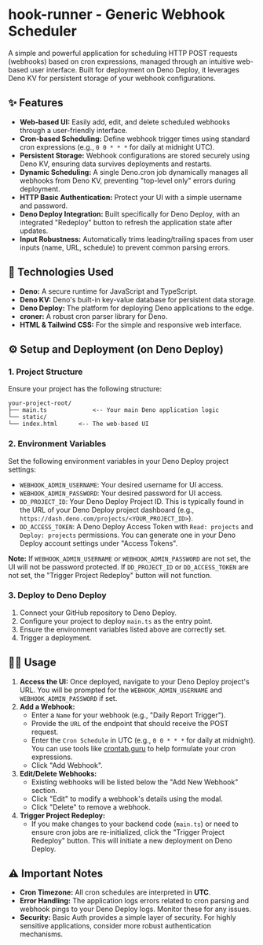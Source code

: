 # hook-runner - Generic Webhook Scheduler

A simple and powerful application for scheduling HTTP POST requests (webhooks) based on cron expressions, managed through an intuitive web-based user interface. Built for deployment on Deno Deploy, it leverages Deno KV for persistent storage of your webhook configurations.

## ✨ Features

* **Web-based UI:** Easily add, edit, and delete scheduled webhooks through a user-friendly interface.
* **Cron-based Scheduling:** Define webhook trigger times using standard cron expressions (e.g., `0 0 * * *` for daily at midnight UTC).
* **Persistent Storage:** Webhook configurations are stored securely using Deno KV, ensuring data survives deployments and restarts.
* **Dynamic Scheduling:** A single Deno.cron job dynamically manages all webhooks from Deno KV, preventing "top-level only" errors during deployment.
* **HTTP Basic Authentication:** Protect your UI with a simple username and password.
* **Deno Deploy Integration:** Built specifically for Deno Deploy, with an integrated "Redeploy" button to refresh the application state after updates.
* **Input Robustness:** Automatically trims leading/trailing spaces from user inputs (name, URL, schedule) to prevent common parsing errors.

## 🚀 Technologies Used

* **Deno:** A secure runtime for JavaScript and TypeScript.
* **Deno KV:** Deno's built-in key-value database for persistent data storage.
* **Deno Deploy:** The platform for deploying Deno applications to the edge.
* **croner:** A robust cron parser library for Deno.
* **HTML & Tailwind CSS:** For the simple and responsive web interface.

## ⚙️ Setup and Deployment (on Deno Deploy)

### 1. Project Structure

Ensure your project has the following structure:

```
your-project-root/
├── main.ts             <-- Your main Deno application logic
└── static/
└── index.html      <-- The web-based UI
```

### 2. Environment Variables

Set the following environment variables in your Deno Deploy project settings:

* `WEBHOOK_ADMIN_USERNAME`: Your desired username for UI access.
* `WEBHOOK_ADMIN_PASSWORD`: Your desired password for UI access.
* `DD_PROJECT_ID`: Your Deno Deploy Project ID. This is typically found in the URL of your Deno Deploy project dashboard (e.g., `https://dash.deno.com/projects/<YOUR_PROJECT_ID>`).
* `DD_ACCESS_TOKEN`: A Deno Deploy Access Token with `Read: projects` and `Deploy: projects` permissions. You can generate one in your Deno Deploy account settings under "Access Tokens".

**Note:** If `WEBHOOK_ADMIN_USERNAME` or `WEBHOOK_ADMIN_PASSWORD` are not set, the UI will not be password protected. If `DD_PROJECT_ID` or `DD_ACCESS_TOKEN` are not set, the "Trigger Project Redeploy" button will not function.

### 3. Deploy to Deno Deploy

1.  Connect your GitHub repository to Deno Deploy.
2.  Configure your project to deploy `main.ts` as the entry point.
3.  Ensure the environment variables listed above are correctly set.
4.  Trigger a deployment.

## 👨‍💻 Usage

1.  **Access the UI:** Once deployed, navigate to your Deno Deploy project's URL. You will be prompted for the `WEBHOOK_ADMIN_USERNAME` and `WEBHOOK_ADMIN_PASSWORD` if set.
2.  **Add a Webhook:**
    * Enter a `Name` for your webhook (e.g., "Daily Report Trigger").
    * Provide the `URL` of the endpoint that should receive the POST request.
    * Enter the `Cron Schedule` in UTC (e.g., `0 0 * * *` for daily at midnight). You can use tools like [crontab.guru](https://crontab.guru/) to help formulate your cron expressions.
    * Click "Add Webhook".
3.  **Edit/Delete Webhooks:**
    * Existing webhooks will be listed below the "Add New Webhook" section.
    * Click "Edit" to modify a webhook's details using the modal.
    * Click "Delete" to remove a webhook.
4.  **Trigger Project Redeploy:**
    * If you make changes to your backend code (`main.ts`) or need to ensure cron jobs are re-initialized, click the "Trigger Project Redeploy" button. This will initiate a new deployment on Deno Deploy.

## ⚠️ Important Notes

* **Cron Timezone:** All cron schedules are interpreted in **UTC**.
* **Error Handling:** The application logs errors related to cron parsing and webhook pings to your Deno Deploy logs. Monitor these for any issues.
* **Security:** Basic Auth provides a simple layer of security. For highly sensitive applications, consider more robust authentication mechanisms.

